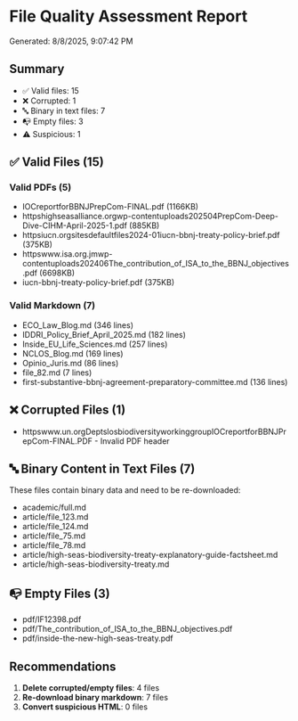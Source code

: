 # File Quality Assessment Report

Generated: 8/8/2025, 9:07:42 PM

## Summary

- ✅ Valid files: 15
- ❌ Corrupted: 1
- 🔤 Binary in text files: 7
- 📭 Empty files: 3
- ⚠️ Suspicious: 1

## ✅ Valid Files (15)

### Valid PDFs (5)

- IOCreportforBBNJPrepCom-FINAL.pdf (1166KB)
- httpshighseasalliance.orgwp-contentuploads202504PrepCom-Deep-Dive-CIHM-April-2025-1.pdf (885KB)
- httpsiucn.orgsitesdefaultfiles2024-01iucn-bbnj-treaty-policy-brief.pdf (375KB)
- httpswww.isa.org.jmwp-contentuploads202406The_contribution_of_ISA_to_the_BBNJ_objectives.pdf (6698KB)
- iucn-bbnj-treaty-policy-brief.pdf (375KB)

### Valid Markdown (7)

- ECO_Law_Blog.md (346 lines)
- IDDRI_Policy_Brief_April_2025.md (182 lines)
- Inside_EU_Life_Sciences.md (257 lines)
- NCLOS_Blog.md (169 lines)
- Opinio_Juris.md (86 lines)
- file_82.md (7 lines)
- first-substantive-bbnj-agreement-preparatory-committee.md (136 lines)

## ❌ Corrupted Files (1)

- httpswww.un.orgDeptslosbiodiversityworkinggroupIOCreportforBBNJPrepCom-FINAL.PDF - Invalid PDF header

## 🔤 Binary Content in Text Files (7)

These files contain binary data and need to be re-downloaded:

- academic/full.md
- article/file_123.md
- article/file_124.md
- article/file_75.md
- article/file_78.md
- article/high-seas-biodiversity-treaty-explanatory-guide-factsheet.md
- article/high-seas-biodiversity-treaty.md

## 📭 Empty Files (3)

- pdf/IF12398.pdf
- pdf/The_contribution_of_ISA_to_the_BBNJ_objectives.pdf
- pdf/inside-the-new-high-seas-treaty.pdf

## Recommendations

1. **Delete corrupted/empty files**: 4 files
2. **Re-download binary markdown**: 7 files
3. **Convert suspicious HTML**: 0 files

